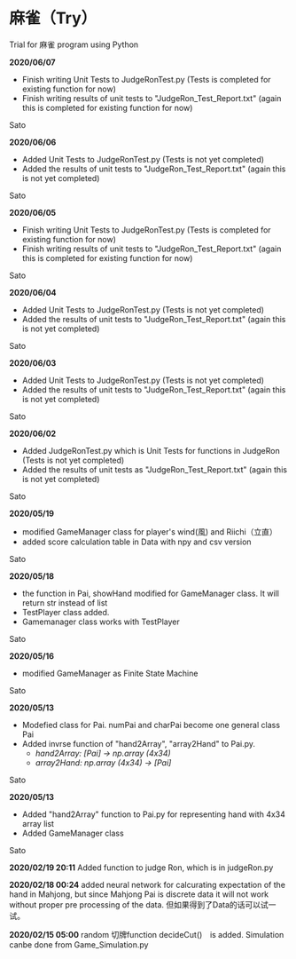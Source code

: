 # 麻雀（Try）
Trial for 麻雀 program using Python

**2020/06/07**
  * Finish writing Unit Tests to JudgeRonTest.py (Tests is completed for existing function for now)
  * Finish writing results of unit tests to "JudgeRon_Test_Report.txt" (again this is completed for existing function for now)

Sato

**2020/06/06**
  * Added Unit Tests to JudgeRonTest.py (Tests is not yet completed)
  * Added the results of unit tests to "JudgeRon_Test_Report.txt" (again this is not yet completed)

Sato

**2020/06/05**
  * Finish writing Unit Tests to JudgeRonTest.py (Tests is completed for existing function for now)
  * Finish writing results of unit tests to "JudgeRon_Test_Report.txt" (again this is completed for existing function for now)

Sato

**2020/06/04**
  * Added Unit Tests to JudgeRonTest.py (Tests is not yet completed)
  * Added the results of unit tests to "JudgeRon_Test_Report.txt" (again this is not yet completed)

Sato

**2020/06/03**
  * Added Unit Tests to JudgeRonTest.py (Tests is not yet completed)
  * Added the results of unit tests to "JudgeRon_Test_Report.txt" (again this is not yet completed)

Sato

**2020/06/02**
  * Added JudgeRonTest.py which is Unit Tests for functions in JudgeRon (Tests is not yet completed)
  * Added the results of unit tests as "JudgeRon_Test_Report.txt" (again this is not yet completed)

Sato

**2020/05/19**
 * modified GameManager class for player's wind(風) and Riichi（立直）
 * added score calculation table in Data with npy and csv version
 
Sato

**2020/05/18**
 * the function in Pai, showHand modified for GameManager class. It will return str instead of list
 * TestPlayer class added. 
 * Gamemanager class works with TestPlayer
 
Sato

**2020/05/16**
 * modified GameManager as Finite State Machine
 
Sato

**2020/05/13**
 * Modefied class for Pai. numPai and charPai become one general class Pai
 * Added invrse function of "hand2Array", "array2Hand" to Pai.py.
   * *hand2Array: [Pai] -> np.array (4x34)*
   * *array2Hand: np.array (4x34) -> [Pai]*

Sato

**2020/05/13**
  * Added "hand2Array" function to Pai.py for representing hand with 4x34 array list
  * Added GameManager class

Sato

**2020/02/19 20:11**
Added function to judge Ron, which is in judgeRon.py

**2020/02/18 00:24**
added neural network for calcurating expectation of the hand in Mahjong, but since Mahjong Pai is discrete data it will not work without proper pre processing of the data. 但如果得到了Data的话可以试一试。

**2020/02/15 05:00**
random 切牌function decideCut()　is added. Simulation canbe done from Game_Simulation.py
